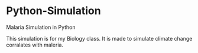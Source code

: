 # Python-Simulation
Malaria Simulation in Python

This simulation is for my Biology class.
It is made to simulate climate change corralates with maleria. 
